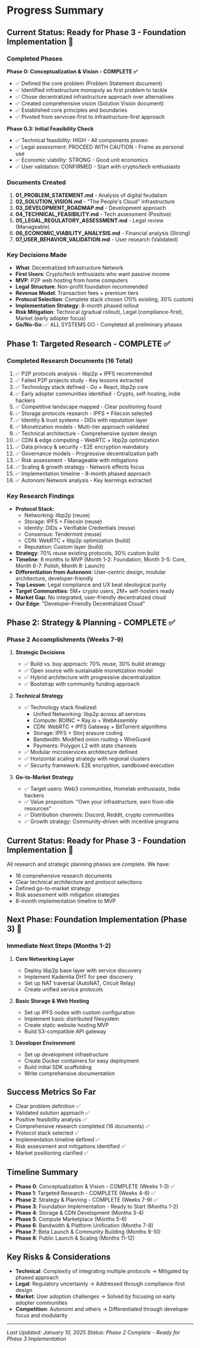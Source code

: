# Progress Summary

## Current Status: Ready for Phase 3 - Foundation Implementation 🚀

### Completed Phases

**Phase 0: Conceptualization & Vision - COMPLETE ✅**
- ✅ Defined the core problem (Problem Statement document)
- ✅ Identified infrastructure monopoly as first problem to tackle
- ✅ Chose decentralized infrastructure approach over alternatives
- ✅ Created comprehensive vision (Solution Vision document)
- ✅ Established core principles and boundaries
- ✅ Pivoted from services-first to infrastructure-first approach

**Phase 0.3: Initial Feasibility Check**
- ✅ Technical feasibility: HIGH - All components proven
- ✅ Legal assessment: PROCEED WITH CAUTION - Frame as personal use
- ✅ Economic viability: STRONG - Good unit economics
- ✅ User validation: CONFIRMED - Start with crypto/tech enthusiasts

### Documents Created
1. **01_PROBLEM_STATEMENT.md** - Analysis of digital feudalism
2. **02_SOLUTION_VISION.md** - "The People's Cloud" infrastructure
3. **03_DEVELOPMENT_ROADMAP.md** - Development approach
4. **04_TECHNICAL_FEASIBILITY.md** - Tech assessment (Positive)
5. **05_LEGAL_REGULATORY_ASSESSMENT.md** - Legal review (Manageable)
6. **06_ECONOMIC_VIABILITY_ANALYSIS.md** - Financial analysis (Strong)
7. **07_USER_BEHAVIOR_VALIDATION.md** - User research (Validated)

### Key Decisions Made
- **What**: Decentralized Infrastructure Network
- **First Users**: Crypto/tech enthusiasts who want passive income
- **MVP**: P2P web hosting from home computers
- **Legal Structure**: Non-profit foundation recommended
- **Revenue Model**: Transaction fees + premium tiers
- **Protocol Selection**: Complete stack chosen (70% existing, 30% custom)
- **Implementation Strategy**: 8-month phased rollout
- **Risk Mitigation**: Technical (gradual rollout), Legal (compliance-first), Market (early adopter focus)
- **Go/No-Go**: ✅ ALL SYSTEMS GO - Completed all preliminary phases

## Phase 1: Targeted Research - COMPLETE ✅

### Completed Research Documents (16 Total)
1. ✅ P2P protocols analysis - libp2p + IPFS recommended
2. ✅ Failed P2P projects study - Key lessons extracted
3. ✅ Technology stack defined - Go + React, libp2p core
4. ✅ Early adopter communities identified - Crypto, self-hosting, indie hackers
5. ✅ Competitive landscape mapped - Clear positioning found
6. ✅ Storage protocols research - IPFS + Filecoin selected
7. ✅ Identity & trust systems - DIDs with reputation layer
8. ✅ Monetization models - Multi-tier approach validated
9. ✅ Technical architecture - Comprehensive system design
10. ✅ CDN & edge computing - WebRTC + libp2p optimization
11. ✅ Data privacy & security - E2E encryption mandatory
12. ✅ Governance models - Progressive decentralization path
13. ✅ Risk assessment - Manageable with mitigations
14. ✅ Scaling & growth strategy - Network effects focus
15. ✅ Implementation timeline - 8-month phased approach
16. ✅ Autonomi Network analysis - Key learnings extracted

### Key Research Findings
- **Protocol Stack**: 
  - Networking: libp2p (reuse)
  - Storage: IPFS + Filecoin (reuse)
  - Identity: DIDs + Verifiable Credentials (reuse)
  - Consensus: Tendermint (reuse)
  - CDN: WebRTC + libp2p optimization (build)
  - Reputation: Custom layer (build)
- **Strategy**: 70% reuse existing protocols, 30% custom build
- **Timeline**: 8 months to MVP (Month 1-2: Foundation, Month 3-5: Core, Month 6-7: Polish, Month 8: Launch)
- **Differentiation from Autonomi**: User-centric design, modular architecture, developer-friendly
- **Top Lesson**: Legal compliance and UX beat ideological purity
- **Target Communities**: 5M+ crypto users, 2M+ self-hosters ready
- **Market Gap**: No integrated, user-friendly decentralized cloud
- **Our Edge**: "Developer-Friendly Decentralized Cloud"

## Phase 2: Strategy & Planning - COMPLETE ✅

### Phase 2 Accomplishments (Weeks 7-9)
1. **Strategic Decisions**
   - ✅ Build vs. buy approach: 70% reuse, 30% build strategy
   - ✅ Open source with sustainable monetization model
   - ✅ Hybrid architecture with progressive decentralization
   - ✅ Bootstrap with community funding approach

2. **Technical Strategy**
   - ✅ Technology stack finalized:
     - Unified Networking: libp2p across all services
     - Compute: BOINC + Ray.io + WebAssembly
     - CDN: WebRTC + IPFS Gateway + BitTorrent algorithms
     - Storage: IPFS + Storj erasure coding
     - Bandwidth: Modified onion routing + WireGuard
     - Payments: Polygon L2 with state channels
   - ✅ Modular microservices architecture defined
   - ✅ Horizontal scaling strategy with regional clusters
   - ✅ Security framework: E2E encryption, sandboxed execution

3. **Go-to-Market Strategy**
   - ✅ Target users: Web3 communities, Homelab enthusiasts, Indie hackers
   - ✅ Value proposition: "Own your infrastructure, earn from idle resources"
   - ✅ Distribution channels: Discord, Reddit, crypto communities
   - ✅ Growth strategy: Community-driven with incentive programs

## Current Status: Ready for Phase 3 - Foundation Implementation 🚀

All research and strategic planning phases are complete. We have:
- 16 comprehensive research documents
- Clear technical architecture and protocol selections
- Defined go-to-market strategy
- Risk assessment with mitigation strategies
- 8-month implementation timeline to MVP

## Next Phase: Foundation Implementation (Phase 3) 🎯

### Immediate Next Steps (Months 1-2)
1. **Core Networking Layer**
   - Deploy libp2p base layer with service discovery
   - Implement Kademlia DHT for peer discovery
   - Set up NAT traversal (AutoNAT, Circuit Relay)
   - Create unified service protocols

2. **Basic Storage & Web Hosting**
   - Set up IPFS nodes with custom configuration
   - Implement basic distributed filesystem
   - Create static website hosting MVP
   - Build S3-compatible API gateway

3. **Developer Environment**
   - Set up development infrastructure
   - Create Docker containers for easy deployment
   - Build initial SDK scaffolding
   - Write comprehensive documentation

## Success Metrics So Far
- Clear problem definition ✅
- Validated solution approach ✅
- Positive feasibility analysis ✅
- Comprehensive research completed (16 documents) ✅
- Protocol stack selected ✅
- Implementation timeline defined ✅
- Risk assessment and mitigations identified ✅
- Market positioning clarified ✅

## Timeline Summary
- **Phase 0**: Conceptualization & Vision - COMPLETE (Weeks 1-3) ✅
- **Phase 1**: Targeted Research - COMPLETE (Weeks 4-6) ✅
- **Phase 2**: Strategy & Planning - COMPLETE (Weeks 7-9) ✅
- **Phase 3**: Foundation Implementation - Ready to Start (Months 1-2)
- **Phase 4**: Storage & CDN Development (Months 3-4)
- **Phase 5**: Compute Marketplace (Months 5-6)
- **Phase 6**: Bandwidth & Platform Unification (Months 7-8)
- **Phase 7**: Beta Launch & Community Building (Months 9-10)
- **Phase 8**: Public Launch & Scaling (Months 11-12)

## Key Risks & Considerations
- **Technical**: Complexity of integrating multiple protocols → Mitigated by phased approach
- **Legal**: Regulatory uncertainty → Addressed through compliance-first design
- **Market**: User adoption challenges → Solved by focusing on early adopter communities
- **Competition**: Autonomi and others → Differentiated through developer focus and modularity

---

*Last Updated: January 10, 2025*
*Status: Phase 2 Complete - Ready for Phase 3 Implementation*
